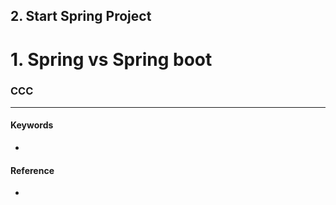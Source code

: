 ## 2. Start Spring Project
# 1. Spring vs Spring boot  


### CCC


***
#### Keywords
- 

#### Reference
- 